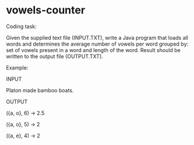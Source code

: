 # vowels-counter

Coding task:

 

Given the supplied text file (INPUT.TXT), write a Java program that loads all words and determines the average number of vowels per word grouped by: set of vowels present in a word and length of the word. Result should be written to the output file (OUTPUT.TXT).

 

Example:

 

INPUT

 

Platon made bamboo boats.

 

OUTPUT

 

({a, o}, 6) -> 2.5

({a, o}, 5) -> 2

({a, e}, 4) -> 2
